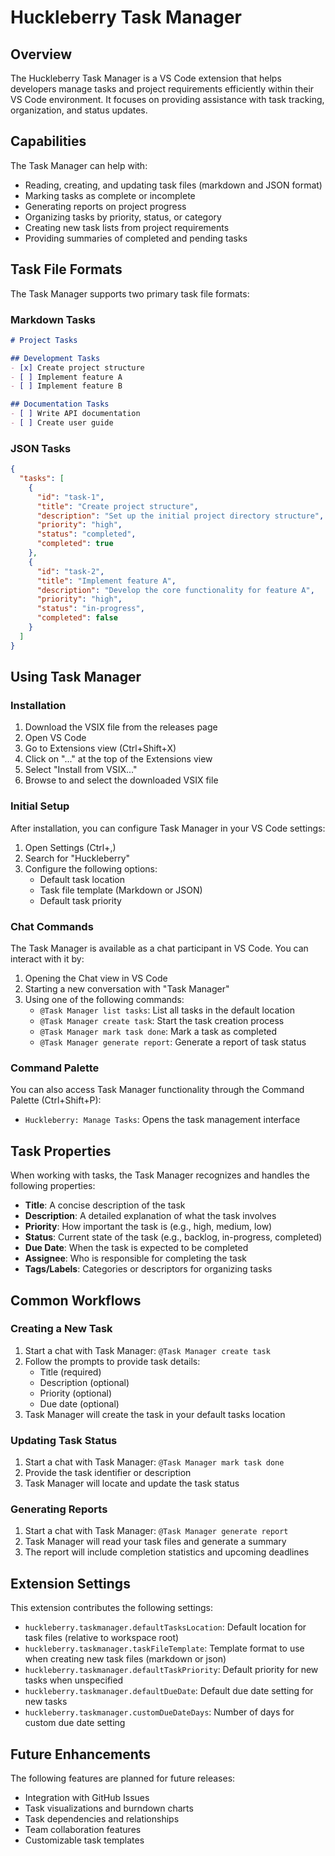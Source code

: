 # Huckleberry Task Manager

## Overview

The Huckleberry Task Manager is a VS Code extension that helps developers manage tasks and project requirements efficiently within their VS Code environment. It focuses on providing assistance with task tracking, organization, and status updates.

## Capabilities

The Task Manager can help with:

- Reading, creating, and updating task files (markdown and JSON format)
- Marking tasks as complete or incomplete
- Generating reports on project progress
- Organizing tasks by priority, status, or category
- Creating new task lists from project requirements
- Providing summaries of completed and pending tasks

## Task File Formats

The Task Manager supports two primary task file formats:

### Markdown Tasks

```markdown
# Project Tasks

## Development Tasks
- [x] Create project structure
- [ ] Implement feature A
- [ ] Implement feature B

## Documentation Tasks
- [ ] Write API documentation
- [ ] Create user guide
```

### JSON Tasks

```json
{
  "tasks": [
    {
      "id": "task-1",
      "title": "Create project structure",
      "description": "Set up the initial project directory structure",
      "priority": "high",
      "status": "completed",
      "completed": true
    },
    {
      "id": "task-2",
      "title": "Implement feature A",
      "description": "Develop the core functionality for feature A",
      "priority": "high",
      "status": "in-progress",
      "completed": false
    }
  ]
}
```

## Using Task Manager

### Installation

1. Download the VSIX file from the releases page
2. Open VS Code
3. Go to Extensions view (Ctrl+Shift+X)
4. Click on "..." at the top of the Extensions view
5. Select "Install from VSIX..."
6. Browse to and select the downloaded VSIX file

### Initial Setup

After installation, you can configure Task Manager in your VS Code settings:

1. Open Settings (Ctrl+,)
2. Search for "Huckleberry"
3. Configure the following options:
   - Default task location
   - Task file template (Markdown or JSON)
   - Default task priority

### Chat Commands

The Task Manager is available as a chat participant in VS Code. You can interact with it by:

1. Opening the Chat view in VS Code
2. Starting a new conversation with "Task Manager"
3. Using one of the following commands:
   - `@Task Manager list tasks`: List all tasks in the default location
   - `@Task Manager create task`: Start the task creation process
   - `@Task Manager mark task done`: Mark a task as completed
   - `@Task Manager generate report`: Generate a report of task status

### Command Palette

You can also access Task Manager functionality through the Command Palette (Ctrl+Shift+P):

- `Huckleberry: Manage Tasks`: Opens the task management interface

## Task Properties

When working with tasks, the Task Manager recognizes and handles the following properties:

- **Title**: A concise description of the task
- **Description**: A detailed explanation of what the task involves
- **Priority**: How important the task is (e.g., high, medium, low)
- **Status**: Current state of the task (e.g., backlog, in-progress, completed)
- **Due Date**: When the task is expected to be completed
- **Assignee**: Who is responsible for completing the task
- **Tags/Labels**: Categories or descriptors for organizing tasks

## Common Workflows

### Creating a New Task

1. Start a chat with Task Manager: `@Task Manager create task`
2. Follow the prompts to provide task details:
   - Title (required)
   - Description (optional)
   - Priority (optional)
   - Due date (optional)
3. Task Manager will create the task in your default tasks location

### Updating Task Status

1. Start a chat with Task Manager: `@Task Manager mark task done`
2. Provide the task identifier or description
3. Task Manager will locate and update the task status

### Generating Reports

1. Start a chat with Task Manager: `@Task Manager generate report`
2. Task Manager will read your task files and generate a summary
3. The report will include completion statistics and upcoming deadlines

## Extension Settings

This extension contributes the following settings:

- `huckleberry.taskmanager.defaultTasksLocation`: Default location for task files (relative to workspace root)
- `huckleberry.taskmanager.taskFileTemplate`: Template format to use when creating new task files (markdown or json)
- `huckleberry.taskmanager.defaultTaskPriority`: Default priority for new tasks when unspecified
- `huckleberry.taskmanager.defaultDueDate`: Default due date setting for new tasks
- `huckleberry.taskmanager.customDueDateDays`: Number of days for custom due date setting

## Future Enhancements

The following features are planned for future releases:

- Integration with GitHub Issues
- Task visualizations and burndown charts
- Task dependencies and relationships
- Team collaboration features
- Customizable task templates